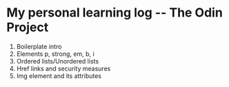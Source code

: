 # My personal learning log -- The Odin Project

<ol>
<li>Boilerplate intro</li>
<li>Elements p, strong, em, b, i</li>
<li>Ordered lists/Unordered lists</li>
<li>Href links and security measures</li>
<li>Img element and its attributes</li>
</ol>


